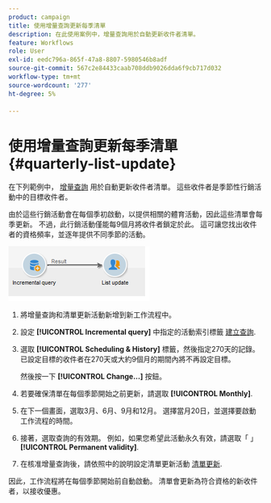 ```yaml
---
product: campaign
title: 使用增量查詢更新每季清單
description: 在此使用案例中，增量查詢用於自動更新收件者清單。
feature: Workflows
role: User
exl-id: eedc796a-865f-47a8-8807-5980546b8adf
source-git-commit: 567c2e84433caab708ddb9026dda6f9cb717d032
workflow-type: tm+mt
source-wordcount: '277'
ht-degree: 5%

---
```


# 使用增量查詢更新每季清單 {#quarterly-list-update}



在下列範例中， [增量查詢](incremental-query.md) 用於自動更新收件者清單。 這些收件者是季節性行銷活動中的目標收件者。

由於這些行銷活動會在每個季初啟動，以提供相關的體育活動，因此這些清單會每季更新。 不過，此行銷活動僅能每9個月將收件者鎖定於此。 這可讓您找出收件者的資格頻率，並逐年提供不同季節的活動。

![](assets/incremental_query_example.png)

1. 將增量查詢和清單更新活動新增到新工作流程中。
1. 設定 **[!UICONTROL Incremental query]** 中指定的活動索引標籤 [建立查詢](query.md#creating-a-query).
1. 選取 **[!UICONTROL Scheduling & History]** 標籤，然後指定270天的記錄。 已設定目標的收件者在270天或大約9個月的期間內將不再設定目標。

   然後按一下 **[!UICONTROL Change...]** 按鈕。

1. 若要確保清單在每個季節開始之前更新，請選取 **[!UICONTROL Monthly]**.
1. 在下一個畫面，選取3月、6月、9月和12月。 選擇當月20日，並選擇要啟動工作流程的時間。
1. 接著，選取查詢的有效期。 例如，如果您希望此活動永久有效，請選取「 」 **[!UICONTROL Permanent validity]**.

1. 在核准增量查詢後，請依照中的說明設定清單更新活動 [清單更新](list-update.md).

因此，工作流程將在每個季節開始前自動啟動。 清單會更新為符合資格的新收件者，以接收優惠。
